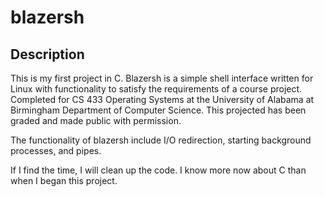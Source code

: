 # blazersh

## Description
This is my first project in C. Blazersh is a simple shell interface written for Linux with functionality to satisfy the requirements of a course project. Completed for CS 433 Operating Systems at the University of Alabama at Birmingham Department of Computer Science. This projected has been graded and made public with permission.

The functionality of blazersh include I/O redirection, starting background processes, and pipes.

If I find the time, I will clean up the code. I know more now about C than when I began this project.
